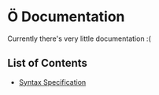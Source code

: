 # Ö Documentation

Currently there's very little documentation :(

## List of Contents

* [Syntax Specification](syntax-spec.md)
